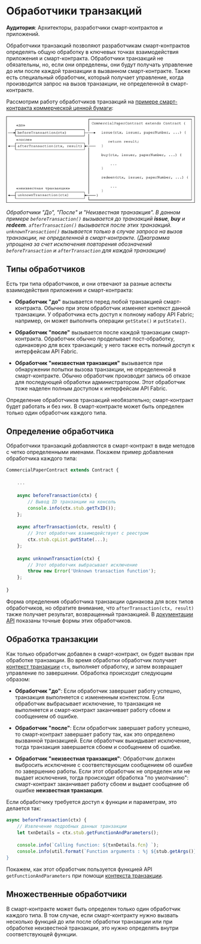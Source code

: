 # Обработчики транзакций
**Аудитория**: Архитекторы, разработчики смарт-контрактов и приложений.

Обработчики транзакций позволяют разработчикам смарт-контрактов определять общую обработку
в ключевых точках взаимодействия приложения и смарт-контракта. Обработчики транзакций не обязательны,
но, если они определены, они будут получать управление до или после каждой транзакции в вызванном смарт-контракте.
Также есть специальный обработчик, который получает управление, когда производится запрос на вызов
транзакции, не определенной в смарт-контракте.

Рассмотрим работу обработчиков транзакций на [примере смарт-контракта коммерческой ценной бумаги](./smartcontract.html):

![develop.transactionhandler](./develop.diagram.2.png)

*Обработчики "До", "После" и "Неизвестная транзакция". 
В данном примере `beforeTransaction()` вызывается до транзакций **issue**, **buy** и **redeem**.
`afterTransaction()` вызывается после этих транзакций. 
`unknownTransaction()` вызывается только в случае запроса на вызов транзакции, не определенной в смарт-контракте.
(Диаграмма упрощена за счет исключения повторения обозначений `beforeTransaction` и `afterTransaction` для каждой транзакции)*

## Типы обработчиков

Есть три типа обработчиков, и они отвечают за разные аспекты взаимодействия приложения и смарт-контракта:

  * **Обработчик "до"** вызывается перед любой транзакцией смарт-контракта.
    Обычно при этом обработчик изменяет контекст данной транзакции.
    У обработчика есть доступ к полному набору API Fabric; например, он
    может выполнить операции `getState()` и `putState()`.


  * **Обработчик "после"** вызывается после каждой транзакции смарт-контракта.
    Обработчик обычно проделывает пост-обработку, одинаковую для всех транзакций;
    у него также есть полный доступ к интерфейсам API Fabric.


  * **Обработчик "неизвестная транзакция"** вызывается при обнаружении попытки вызова транзакции,
    не определенной в смарт-контракте. Обычно обработчик производит запись об отказе для
    последующей обработки администратором. Этот обработчик тоже наделен полным доступом к интерфейсам API Fabric.

Определение обработчиков транзакций необязательно; смарт-контракт будет работать и без них. В смарт-контракте
может быть определен только один обработчик каждого типа.

## Определение обработчика

Обработчики транзакций добавляются в смарт-контракт в виде методов с четко определенными именами.
Покажем пример добавления обработчика каждого типа:

```JavaScript
CommercialPaperContract extends Contract {

    ...

    async beforeTransaction(ctx) {
        // Вывод ID транзакции на консоль
        console.info(ctx.stub.getTxID());
    };

    async afterTransaction(ctx, result) {
        // Этот обработчик взаимодействует с реестром
        ctx.stub.cpList.putState(...);
    };

    async unknownTransaction(ctx) {
        // Этот обработчик выбрасывает исключение
        throw new Error('Unknown transaction function');
    };

}
```

Форма определения обработчика транзакции одинакова для всех типов обработчиков, но
обратите внимание, что `afterTransaction(ctx, result)` также получает результат,
возвращенный транзакцией. В [документации API](https://hyperledger.github.io/fabric-chaincode-node/{BRANCH}/api/fabric-contract-api.Contract.html)
показаны точные формы этих обработчиков.

## Обработка транзакции

Как только обработчик добавлен в смарт-контракт, он будет вызван при обработке транзакции.
Во время обработки обработчик получает [контекст транзакции](./transactioncontext.html) `ctx`,
выполняет обработку, и затем возвращает управление по завершении.
Обработка происходит следующим образом:

* **Обработчик "до"**: Если обработчик завершает работу успешно, транзакция
  выполняется с измененным контекстом. Если обработчик выбрасывает исключение, то транзакция
  не выполняется и смарт-контракт заканчивает работу сбоем и сообщением об ошибке.


* **Обработчик "после"**: Если обработчик завершает работу успешно, то смарт-контракт
  завершает работу так, как это определено вызванной транзакцией. Если обработчик выкидывает
  исключение, тогда транзакция завершается сбоем и сообщением об ошибке.


* **Обработчик "неизвестная транзакция"**: Обработчик должен выбросить исключение с
  соответствующим сообщением об ошибке по завершению работы. Если этот обработчик не определен 
  или не выдает исключения, тогда происходит обработка "по умолчанию": смарт-контракт заканчивает работу сбоем и
  выдает сообщение об ошибке **неизвестная транзакция**.

Если обработчику требуется доступ к функции и параметрам, это делается так:

```JavaScript
async beforeTransaction(ctx) {
    // Извлечение подробных данных транзакции
    let txnDetails = ctx.stub.getFunctionAndParameters();

    console.info(`Calling function: ${txnDetails.fcn} `);
    console.info(util.format(`Function arguments : %j ${stub.getArgs()} ``);
}
```

Покажем, как этот обработчик пользуется функцией API `getFunctionAndParameters`
при помощи [контекста транзакции](./transactioncontext.html#stub).

## Множественные обработчики

В смарт-контракте может быть определен только один обработчик каждого типа. В том случае,
если смарт-контракту нужно вызвать несколько функций до или после обработки транзакции
или при обработке неизвестной транзакции, это нужно определять внутри соответствующей функции.

